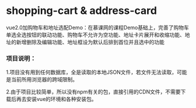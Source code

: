# shopping-cart & address-card
vue2.0加购物车和地址选配Demo：在慕课网的课程Demo基础上，完善了购物车单选全选按钮的联动功能、购物车不允许为空功能、地址卡片展开和收缩功能、地址的新增删除及编辑功能、地址框设为默认后排到首位并且选中的功能

### 项目说明：
1.项目没有用到任何数据库，全是读取的本地JSON文件，若文件无法读取，可能是当前所用浏览器的跨域限制。

2.由于项目比较简单，所以没有npm有关的包，直接引用的CDN文件，不需要下载后再去安装vue的环境和各种安装包。


